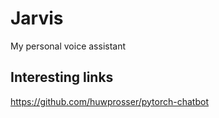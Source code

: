 # Jarvis
My personal voice assistant

## Interesting links
https://github.com/huwprosser/pytorch-chatbot